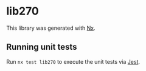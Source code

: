 # lib270

This library was generated with [Nx](https://nx.dev).

## Running unit tests

Run `nx test lib270` to execute the unit tests via [Jest](https://jestjs.io).
